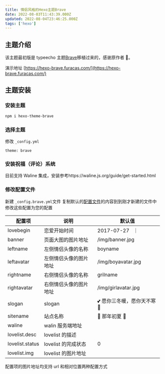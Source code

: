```yaml
---
title: 情侣风格的Hexo主题Brave
date: 2022-08-03T11:43:39.000Z
updated: 2022-08-04T23:46:25.000Z
tags: ['hexo']
---
```

## 主题介绍

该主题最初版是 typeecho 主题[Brave](https://github.com/zwying0814/Brave)移植过来的，感谢原作者 🙏。

演示地址 [https://hexo-brave.furacas.com/](https://hexo-brave.furacas.com/)

## 主题安装

### 安装主题

```bash
npm i hexo-theme-brave
```

### 选择主题

修改 `_config.yml`

```
theme: brave
```

### 安装祝福（评论）系统

目前支持 Waline 集成，安装参考https://waline.js.org/guide/get-started.html

### 修改配置文件

新建 `_config.brave.yml`文件
复制默认的[配置文件](https://github.com/furacas/hexo-theme-brave/blob/master/_config.yml)的内容到到刚才新建的文件中
修改这些配置为您的配置

| 配置项          | 说明                   | 默认值                       |
| --------------- | ---------------------- | ---------------------------- |
| lovebegin       | 恋爱开始时间           | 2017-07-27   ｜             |
| banner          | 页面大图的图片地址     | /img/banner.jpg              |
| leftname        | 左侧情侣头像的名称     | boyname                      |
| leftavatar      | 左侧情侣头像的图片地址 | /img/boyavatar.jpg           |
| rightname       | 右侧情侣头像的名称     | grilname                     |
| rightavatar     | 右侧情侣头像的图片地址 | /img/girlavatar.jpg          |
| slogan          | slogan                 | 💕 愿你三冬暖，愿你天不寒 🍂 |
| sitename        | 站点名称               | 💖 那年初夏 💖               |
| waline          | walin 服务端地址       |                              |
| lovelist.desc   | lovelist 的描述        |                              |
| lovelist.status | lovelist 的完成状态    | 0                            |
| lovelist.img    | lovelist 的图片地址    |                              |

配置项的图片地址均支持 url 和相对位置两种配置方式
